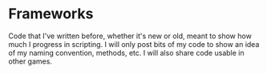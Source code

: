 # Frameworks

Code that I've written before, whether it's new or old, meant to show how much I progress in scripting. I will only post bits of my code to show an idea of my naming convention, methods, etc. I will also share code usable in other games.

